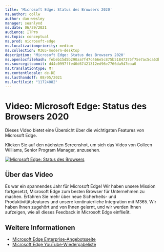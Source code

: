 ```yaml
---
title: 'Microsoft Edge: Status des Browsers 2020'
ms.author: collw
author: dan-wesley
manager: seanlynd
ms.date: 06/29/2021
audience: ITPro
ms.topic: conceptual
ms.prod: microsoft-edge
ms.localizationpriority: medium
ms.collection: M365-modern-desktop
description: 'Microsoft Edge: Status des Browsers 2020'
ms.openlocfilehash: febeb15d5b290aa7f47c466e5c875b51847375f75e7ac5ca53b35b3edf9cdb78
ms.sourcegitcommit: d44c0997ffe40d67421312ed96e7766da947eaa0
ms.translationtype: MT
ms.contentlocale: de-DE
ms.lasthandoff: 08/05/2021
ms.locfileid: "11724082"
---
```

# <a name="video-microsoft-edge-state-of-the-browser-2020"></a>Video: Microsoft Edge: Status des Browsers 2020

Dieses Video bietet eine Übersicht über die wichtigsten Features von Microsoft Edge.

Klicken Sie auf den nächsten Screenshot, um sich das Video von Colleen Williams, Senior Program Manager, anzusehen.

[![Microsoft Edge: Status des Browsers](media/microsoft-edge-video-state-of-browser/0.png)](http://www.youtube.com/watch?v=ajdoE4wmzV0 "Microsoft Edge - State of the browser 2020")

## <a name="about-the-video"></a>Über das Video

Es war ein spannendes Jahr für Microsoft Edge! Wir haben unsere Mission fortgesetzt, Microsoft Edge zum besten Browser für Unternehmen zu machen. Erfahren Sie mehr über neue Sicherheits- und Produktivitätsfeatures und unsere kontinuierliche Integration mit M365. Wir haben Ihnen zugehört und von Ihnen gelernt, und wir werden Ihnen aufzeigen, wie all dieses Feedback in Microsoft Edge einfließt.

## <a name="see-also"></a>Weitere Informationen

- [Microsoft Edge Enterprise-Angebotsseite](https://aka.ms/EdgeEnterprise)
- [Microsoft Edge YouTube-Wiedergabeliste](https://www.youtube.com/playlist?list=PLXtHYVsvn_b-uXh1tMeYpT-0iD8tD3tFy)